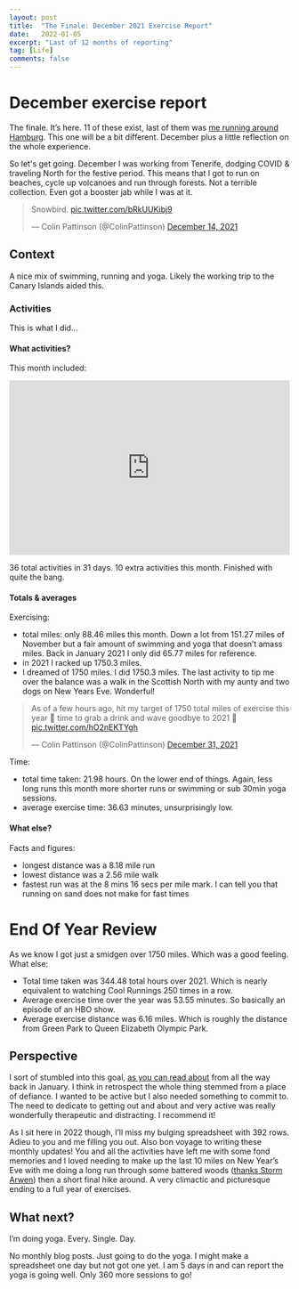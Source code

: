 ```yaml
---
layout: post
title:  "The Finale: December 2021 Exercise Report"
date:   2022-01-05
excerpt: "Last of 12 months of reporting"
tag: [Life]
comments: false
---
```

# December exercise report
The finale. It’s here. 11 of these exist, last of them was [me running around Hamburg](https://colinpattinson.github.io/exercise-2021-11/). This one will be a bit different. December plus a little reflection on the whole experience. 

So let's get going. December I was working from Tenerife, dodging COVID & traveling North for the festive period. This means that I got to run on beaches, cycle up volcanoes and run through forests. Not a terrible collection. Even got a booster jab while I was at it.

<blockquote class="twitter-tweet"><p lang="en" dir="ltr">Snowbird. <a href="https://t.co/bRkUUKibj9">pic.twitter.com/bRkUUKibj9</a></p>&mdash; Colin Pattinson (@ColinPattinson) <a href="https://twitter.com/ColinPattinson/status/1470832283800199172?ref_src=twsrc%5Etfw">December 14, 2021</a></blockquote> <script async src="https://platform.twitter.com/widgets.js" charset="utf-8"></script> 

## Context
A nice mix of swimming, running and yoga. Likely the working trip to the Canary Islands aided this. 

### Activities 
This is what I did…

#### What activities?
This month included:

<iframe title="December count of activities" aria-label="Bar Chart" id="datawrapper-chart-OrYY8" src="https://datawrapper.dwcdn.net/OrYY8/1/" scrolling="no" frameborder="0" style="width: 0; min-width: 100% !important; border: none;" height="314"></iframe><script type="text/javascript">!function(){"use strict";window.addEventListener("message",(function(e){if(void 0!==e.data["datawrapper-height"]){var t=document.querySelectorAll("iframe");for(var a in e.data["datawrapper-height"])for(var r=0;r<t.length;r++){if(t[r].contentWindow===e.source)t[r].style.height=e.data["datawrapper-height"][a]+"px"}}}))}();
</script>

36 total activities in 31 days. 10 extra activities this month. Finished with quite the bang.

#### Totals & averages
Exercising:
- total miles: only 88.46 miles this month. Down a lot from 151.27 miles of November but a fair amount of swimming and yoga that doesn’t amass miles. Back in January 2021 I only did 65.77 miles for reference.
- in 2021 I racked up 1750.3 miles. 
- I dreamed of 1750 miles. I did 1750.3 miles. The last activity to tip me over the balance was a walk in the Scottish North with my aunty and two dogs on New Years Eve. Wonderful!

<blockquote class="twitter-tweet"><p lang="en" dir="ltr">As of a few hours ago, hit my target of 1750 total miles of exercise this year 🎉 time to grab a drink and wave goodbye to 2021 🍾 <a href="https://t.co/hO2nEKTYgh">pic.twitter.com/hO2nEKTYgh</a></p>&mdash; Colin Pattinson (@ColinPattinson) <a href="https://twitter.com/ColinPattinson/status/1476959495209291776?ref_src=twsrc%5Etfw">December 31, 2021</a></blockquote> <script async src="https://platform.twitter.com/widgets.js" charset="utf-8"></script> 

Time:
- total time taken: 21.98 hours. On the lower end of things. Again, less long runs this month more shorter runs or swimming or sub 30min yoga sessions.
- average exercise time: 36.63 minutes, unsurprisingly low. 

#### What else?
Facts and figures:
- longest distance was a 8.18 mile run
- lowest distance was a 2.56 mile walk 
- fastest run was at the 8 mins 16 secs per mile mark. I can tell you that running on sand does not make for fast times

# End Of Year Review
As we know I got just a smidgen over 1750 miles. Which was a good feeling. What else:
- Total time taken was 344.48 total hours over 2021. Which is nearly equivalent to watching Cool Runnings 250 times in a row.
- Average exercise time over the year was 53.55 minutes. So basically an episode of an HBO show.
- Average exercise distance was 6.16 miles. Which is roughly the distance from Green Park to Queen Elizabeth Olympic Park.  

## Perspective
I sort of stumbled into this goal, [as you can read about](https://colinpattinson.github.io/exercise-2021-1/) from all the way back in January. I think in retrospect the whole thing stemmed from a place of defiance. I wanted to be active but I also needed something to commit to. The need to dedicate to getting out and about and very active was really wonderfully therapeutic and distracting. I recommend it!

As I sit here in 2022 though, I’ll miss my bulging spreadsheet with 392 rows. Adieu to you and me filling you out. Also bon voyage to writing these monthly updates! You and all the activities have left me with some fond memories and I loved needing to make up the last 10 miles on New Year’s Eve with me doing a long run through some battered woods ([thanks Storm Arwen](https://www.metoffice.gov.uk/about-us/press-office/news/weather-and-climate/2021/storm-arwen-named)) then a short final hike around. A very climactic and picturesque ending to a full year of exercises.

## What next?
I’m doing yoga. Every. Single. Day.

No monthly blog posts. Just going to do the yoga. I might make a spreadsheet one day but not got one yet. I am 5 days in and can report the yoga is going well. Only 360 more sessions to go!
